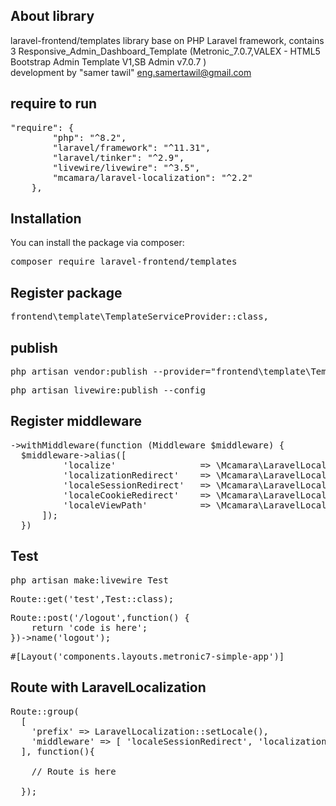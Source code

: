 
## About  library

laravel-frontend/templates library base on PHP Laravel framework, contains 3 Responsive_Admin_Dashboard_Template (Metronic_7.0.7,VALEX - HTML5 Bootstrap Admin Template V1,SB Admin v7.0.7 )   
development by "samer tawil"  eng.samertawil@gmail.com 

## require to run
<pre><span>"require": {
        "php": "^8.2",
        "laravel/framework": "^11.31",
        "laravel/tinker": "^2.9",
        "livewire/livewire": "^3.5",
        "mcamara/laravel-localization": "^2.2"
    },</span></pre>
 
 
## Installation
You can install the package via composer:

<pre><span>composer require laravel-frontend/templates</span></pre>

## Register package
<pre><span>frontend\template\TemplateServiceProvider::class,</span></pre>

 
## publish
<pre><span>php artisan vendor:publish --provider="frontend\template\TemplateServiceProvider"</span></pre>
<pre><span>php artisan livewire:publish --config</span></pre>


## Register middleware
<pre><span>->withMiddleware(function (Middleware $middleware) {
  $middleware->alias([
          'localize'                => \Mcamara\LaravelLocalization\Middleware\LaravelLocalizationRoutes::class,
          'localizationRedirect'    => \Mcamara\LaravelLocalization\Middleware\LaravelLocalizationRedirectFilter::class,
          'localeSessionRedirect'   => \Mcamara\LaravelLocalization\Middleware\LocaleSessionRedirect::class,
          'localeCookieRedirect'    => \Mcamara\LaravelLocalization\Middleware\LocaleCookieRedirect::class,
          'localeViewPath'          => \Mcamara\LaravelLocalization\Middleware\LaravelLocalizationViewPath::class,
      ]);
  })</span></pre>
  
## Test
<pre><span>php artisan make:livewire Test</span></pre>
<pre><span>Route::get('test',Test::class);</span></pre>
<pre><span>Route::post('/logout',function() {
    return 'code is here';
})->name('logout');</span></pre>
<pre><span>#[Layout('components.layouts.metronic7-simple-app')]</span></pre>
 


## Route with LaravelLocalization
<pre><span>Route::group(
  [
    'prefix' => LaravelLocalization::setLocale(),
    'middleware' => [ 'localeSessionRedirect', 'localizationRedirect', 'localeViewPath' ]
  ], function(){
    
	// Route is here
    
  });</span></pre>
 


 


